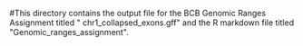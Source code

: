 #This directory contains the output file for the BCB Genomic Ranges Assignment titled " chr1_collapsed_exons.gff" and the R markdown file titled "Genomic_ranges_assignment".

